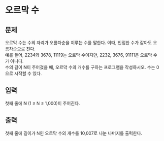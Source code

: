 # 오르막 수
## 문제
오르막 수는 수의 자리가 오름차순을 이루는 수를 말한다. 이때, 인접한 수가 같아도 오름차순으로 친다.  
예를 들어, 2234와 3678, 11119는 오르막 수이지만, 2232, 3676, 91111은 오르막 수가 아니다.  
수의 길이 N이 주어졌을 때, 오르막 수의 개수를 구하는 프로그램을 작성하시오. 수는 0으로 시작할 수 있다.
## 입력
첫째 줄에 N (1 ≤ N ≤ 1,000)이 주어진다.
## 출력
첫째 줄에 길이가 N인 오르막 수의 개수를 10,007로 나눈 나머지를 출력한다.
